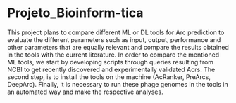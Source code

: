 # Projeto_Bioinform-tica
This project plans to compare different ML or DL tools for Arc prediction to evaluate the different parameters such as input, output, performance and other parameters that are equally relevant and compare the results obtained in the tools with the current literature. 
In order to compare the mentioned ML tools, we start by developing scripts through queries resulting from NCBI to get recently discovered and experimentally validated Acrs. The second step, is to install the tools on the machine (AcRanker, PreArcs, DeepArc). Finally, it is necessary to run these phage genomes in the tools in an automated way and make the respective analyses.
